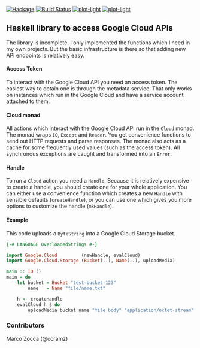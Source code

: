 [![Hackage](https://img.shields.io/hackage/v/google-cloud.svg)](https://hackage.haskell.org/package/google-cloud)  [![Build Status](https://travis-ci.org/wereHamster/google-cloud.png)](https://travis-ci.org/wereHamster/google-cloud)
[![plot-light](http://stackage.org/package/google-cloud/badge/lts)](http://stackage.org/lts/package/google-cloud)
[![plot-light](http://stackage.org/package/google-cloud/badge/nightly)](http://stackage.org/nightly/package/google-cloud)

## Haskell library to access Google Cloud APIs

The library is incomplete. I only implemented the functions which I need
in my own projects. But the basic infrastructure is there so that adding new
API endpoints is relatively easy.


#### Access Token

To interact with the Google Cloud API you need an access token. The easiest way
to obtain one is through the metadata service. That only works on instances
which run in the Google Cloud and have a service account attached to them.


#### Cloud monad

All actions which interact with the Google Cloud API run in the `Cloud`
monad. The monad wraps `IO`, `Except` and `Reader`. You get convenience
functions to send out HTTP requests and parse responses. The monad also
acts as a cache for some frequently used values (such as the access token).
All synchronous exceptions are caught and transformed into an `Error`.


#### Handle

To run a `Cloud` action you need a `Handle`. Because it is relatively expensive
to create a handle, you should create one for your whole application. You can
either use a convenience function which creates a new `Handle` with sensible
defaults (`createHandle`), or you can use one which gives you more options to
customize the handle (`mkHandle`).



#### Example

This code uploads a `ByteString` into a Google Cloud Storage bucket.

```haskell
{-# LANGUAGE OverloadedStrings #-}

import Google.Cloud         (newHandle, evalCloud)
import Google.Cloud.Storage (Bucket(..), Name(..), uploadMedia)

main :: IO ()
main = do
    let bucket = Bucket "test-bucket-123"
        name   = Name "file/name.txt"

    h <- createHandle
    evalCloud h $ do
        uploadMedia bucket name "file body" "application/octet-stream"

```



### Contributors

Marco Zocca (@ocramz)